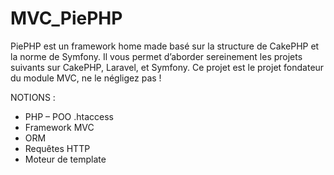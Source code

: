 # MVC_PiePHP

PiePHP est un framework home made basé sur la structure de CakePHP et la norme de Symfony. 
Il vous permet d’aborder sereinement les projets suivants sur CakePHP, Laravel, et Symfony.
Ce projet est le projet fondateur du module MVC, ne le négligez pas !

NOTIONS :
* PHP – POO .htaccess
* Framework MVC
* ORM
* Requêtes HTTP
* Moteur de template
